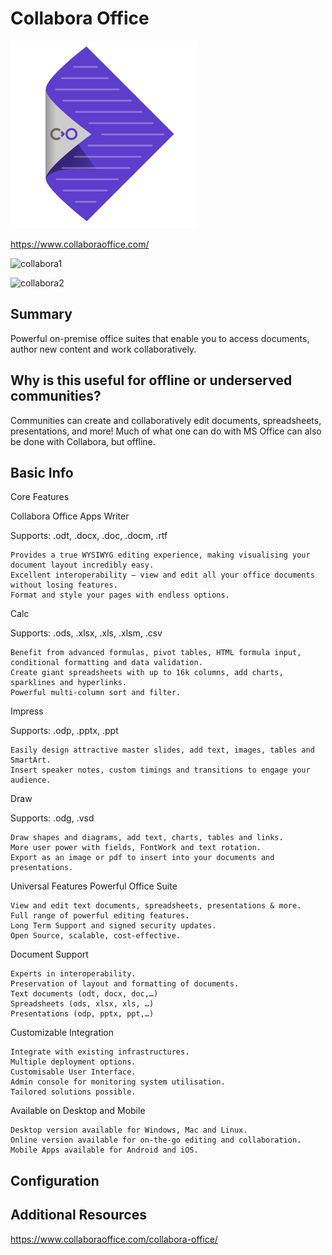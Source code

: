 
# Collabora Office

![Alt text](collabora.png)


https://www.collaboraoffice.com/

![collabora1](https://www.collaboraoffice.com/wp-content/uploads/2017/09/collabora-office-5-3-writer.png)

![collabora2](https://www.collaboraoffice.com/wp-content/uploads/2020/02/co420-ios-calc-combine-v2.png)


## Summary

Powerful on-premise office suites that enable you to access documents, author new content and work collaboratively.

## Why is this useful for offline or underserved communities?

Communities can create and collaboratively edit documents, spreadsheets, presentations, and more! Much of what one can do with MS Office can also be done with Collabora, but offline. 

## Basic Info

Core Features


Collabora Office Apps
Writer

Supports: .odt, .docx, .doc, .docm, .rtf

    Provides a true WYSIWYG editing experience, making visualising your document layout incredibly easy.
    Excellent interoperability – view and edit all your office documents without losing features.
    Format and style your pages with endless options.

Calc

Supports: .ods, .xlsx, .xls, .xlsm, .csv

    Benefit from advanced formulas, pivot tables, HTML formula input, conditional formatting and data validation.
    Create giant spreadsheets with up to 16k columns, add charts, sparklines and hyperlinks.
    Powerful multi-column sort and filter.

Impress

Supports: .odp, .pptx, .ppt

    Easily design attractive master slides, add text, images, tables and SmartArt.
    Insert speaker notes, custom timings and transitions to engage your audience.

Draw

Supports: .odg, .vsd

    Draw shapes and diagrams, add text, charts, tables and links.
    More user power with fields, FontWork and text rotation.
    Export as an image or pdf to insert into your documents and presentations.

Universal Features
Powerful Office Suite

    View and edit text documents, spreadsheets, presentations & more.
    Full range of powerful editing features.
    Long Term Support and signed security updates.
    Open Source, scalable, cost-effective.

Document Support

    Experts in interoperability.
    Preservation of layout and formatting of documents.
    Text documents (odt, docx, doc,…)
    Spreadsheets (ods, xlsx, xls, …)
    Presentations (odp, pptx, ppt,…)

Customizable Integration

    Integrate with existing infrastructures.
    Multiple deployment options.
    Customisable User Interface.
    Admin console for monitoring system utilisation.
    Tailored solutions possible.

Available on Desktop and Mobile

    Desktop version available for Windows, Mac and Linux.
    Online version available for on-the-go editing and collaboration.
    Mobile Apps available for Android and iOS.



## Configuration



## Additional Resources

https://www.collaboraoffice.com/collabora-office/
